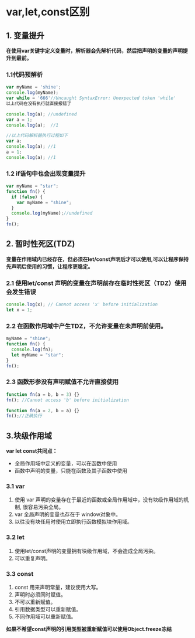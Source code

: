 # var,let,const区别
## 1. 变量提升
**在使用var关键字定义变量时，解析器会先解析代码，然后把声明的变量的声明提升到最前。**
### 1.1代码预解析
```javascript
var myName = 'shine';
console.log(myName);
var while = '666'//Uncaught SyntaxError: Unexpected token 'while'
以上代码在没有执行就直接报错了
```

```javascript
console.log(a); //undefined
var a = 1;
console.log(a);  //1

//以上代码解析器执行过程如下
var a;
console.log(a); //1
a = 1;
console.log(a); //1
```
### 1.2 if语句中也会出现变量提升
```javascript
var myName = "star";
function fn() {
  if (false) {
    var myName = "shine";
  }
  console.log(myName);//undefined
}
fn();
```
## 2. 暂时性死区(TDZ)
**变量在作用域内已经存在，但必须在let/const声明后才可以使用,可以让程序保持先声明后使用的习惯，让程序更稳定。**
### 2.1 使用let/const 声明的变量在声明前存在临时性死区（TDZ）使用会发生错误
```javascript
console.log(x); // Cannot access 'x' before initialization
let x = 1;
```
### 2.2 在函数作用域中产生TDZ，不允许变量在未声明前使用。
```javascript
myName = "shine";
function fn() {
  console.log(fn);
  let myName = "star";
}
fn();
```
### 2.3 函数形参没有声明赋值不允许直接使用
```javascript
function fn(a = b, b = 3) {}
fn(); //Cannot access 'b' before initialization
```
```javascript
function fn(a = 2, b = a) {}
fn();//正确执行 
```
## 3.块级作用域
**var let const共同点：**
- 全局作用域中定义的变量，可以在函数中使用
- 函数中声明的变量，只能在函数及其子函数中使用
### 3.1 var
1. 使用 var 声明的变量存在于最近的函数或全局作用域中，没有块级作用域的机制,
很容易污染全局。
2. var 全局声明的变量也存在于 window对象中。
3. 以往没有块任用时使用立即执行函数模拟块作用域。
### 3.2 let
1. 使用let/const声明的变量拥有块级作用域，不会造成全局污染。
2. 可以重复声明。
### 3.3 const
1. const 用来声明常量，建议使用大写。
2. 声明时必须同时赋值。
3. 不可以重新赋值。
4. 引用数据类型可以重新赋值。
5. 不同作用域可以重新赋值。

**如果不希望const声明的引用类型被重新赋值可以使用Object.freeze冻结**